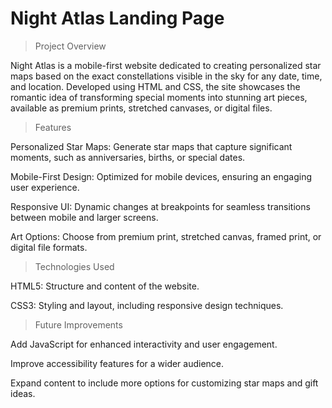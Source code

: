 # Night Atlas Landing Page
> Project Overview

Night Atlas is a mobile-first website dedicated to creating personalized star maps based on the exact constellations visible in the sky for any date, time, and location. Developed using HTML and CSS, the site showcases the romantic idea of transforming special moments into stunning art pieces, available as premium prints, stretched canvases, or digital files.

> Features

Personalized Star Maps: Generate star maps that capture significant moments, such as anniversaries, births, or special dates.

Mobile-First Design: Optimized for mobile devices, ensuring an engaging user experience.

Responsive UI: Dynamic changes at breakpoints for seamless transitions between mobile and larger screens.

Art Options: Choose from premium print, stretched canvas, framed print, or digital file formats.

> Technologies Used

HTML5: Structure and content of the website.

CSS3: Styling and layout, including responsive design techniques.

> Future Improvements

Add JavaScript for enhanced interactivity and user engagement.

Improve accessibility features for a wider audience.

Expand content to include more options for customizing star maps and gift ideas.
